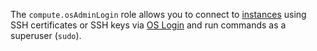 The `compute.osAdminLogin` role allows you to connect to [instances](../../compute/concepts/vm.md) using SSH certificates or SSH keys via [OS Login](../../organization/concepts/os-login.md) and run commands as a superuser (`sudo`).
